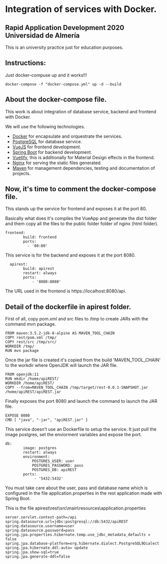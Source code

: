 # Integration of services with Docker.
## Rapid Application Development 2020 Universidad de Almería

This is an university practice just for education purposes. 

## Instructions:

Just docker-compuse up and it works!!!

```shell
docker-compose -f "docker-compose.yml" up -d --build
```


## About the docker-compose file.

This work is about integration of database service, backend and frontend with Docker. 

We will use the following technologies.

* [Docker](https://www.docker.com/) for encapsulate and orquestrate the services.
* [PostgreSQL](https://www.postgresql.org/) for database service.
* [VueJS](https://www.vuejs.org/) for frontend development.
* [Spring Boot](https://spring.io/projects/spring-boot) for backend development.
* [Vuetify]( https://vuetifyjs.com/en/), this is additionally for Material Design effects in the frontend.
* [Nginx](https://www.nginx.com/) for serving the static files generated.
* [Maven](https://maven.apache.org/) for management dependencies, testing and documentation of projects.

## Now, it's time to comment the docker-compose file.

This stands up the service for frontend and exposes it at the port 80. 

Basically what does it's compiles the VueApp and generate the dist folder and them copy all the files to the public folder folder of nginx (html folder).


```shell
frontend:
        build: frontend
        ports:
          - '80:80'
```

This service is for the backend and exposes it at the port 8080. 


```shell
  apirest:
        build: apirest
        restart: always
        ports:
            - '8080:8080'
```

The URL used in the frontend is https://localhost:8080/api.

## Detail of the dockerfile in apirest folder.

First of all, copy pom.xml and src files to /tmp to create JARs with the command mvn package.
```shell
FROM maven:3.5.2-jdk-8-alpine AS MAVEN_TOOL_CHAIN
COPY rest/pom.xml /tmp/
COPY rest/src /tmp/src/
WORKDIR /tmp/
RUN mvn package
```

Once the jar file is created it's copied from the build 'MAVEN_TOOL_CHAIN' to the workdir where OpenJDK will launch the JAR file. 

```shell
FROM openjdk:11
RUN mkdir /home/apiREST/
WORKDIR /home/apiREST/
COPY --from=MAVEN_TOOL_CHAIN /tmp/target/rest-0.0.1-SNAPSHOT.jar /home/apiREST/apiREST.jar
```

Finally exposes the port 8080 and launch the command to launch the JAR file.

```shell
EXPOSE 8080
CMD [ "java", "-jar", "apiREST.jar" ]
```




This service doesn't use an Dockerfile to setup the service. It just pull the image postgres, set the enviorment variables and expose the port. 

```shell
db:
        image: postgres
        restart: always
        environment:
            POSTGRES_USER: user
            POSTGRES_PASSWORD: pass
            POSTGRES_DB: apiREST
        ports:
             - '5432:5432'
```

You must take care about the user, pass and database name which is configured in the file application.properties in the rest application made with Spring Boot.

This is the file apirest\rest\src\main\resources\application.properties
```shell
server.servlet.context-path=/api
spring.datasource.url=jdbc:postgresql://db:5432/apiREST
spring.datasource.username=user
spring.datasource.password=pass
spring.jpa.properties.hibernate.temp.use_jdbc_metadata_defaults = false
spring.jpa.database-platform=org.hibernate.dialect.PostgreSQL9Dialect
spring.jpa.hibernate.ddl-auto= update
spring.jpa.show-sql=true
spring.jpa.generate-ddl=false
```







